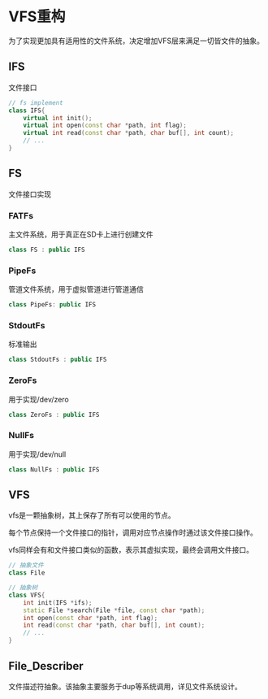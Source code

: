 # VFS重构

为了实现更加具有适用性的文件系统，决定增加VFS层来满足一切皆文件的抽象。

## IFS

文件接口

```C++
// fs implement
class IFS{
    virtual int init();
    virtual int open(const char *path, int flag);
    virtual int read(const char *path, char buf[], int count);
    // ...
}
```

## FS

文件接口实现

### FATFs
主文件系统，用于真正在SD卡上进行创建文件
```c++
class FS : public IFS
```

### PipeFs
管道文件系统，用于虚拟管道进行管道通信
```c++
class PipeFs: public IFS
```

### StdoutFs
标准输出
```c++
class StdoutFs : public IFS
```

### ZeroFs
用于实现/dev/zero
```c++
class ZeroFs : public IFS
```

### NullFs
用于实现/dev/null
```c++
class NullFs : public IFS
```

## VFS

vfs是一颗抽象树，其上保存了所有可以使用的节点。

每个节点保持一个文件接口的指针，调用对应节点操作时通过该文件接口操作。

vfs同样会有和文件接口类似的函数，表示其虚拟实现，最终会调用文件接口。

```c++
// 抽象文件
class File
```

```c++
// 抽象树
class VFS{
    int init(IFS *ifs);
    static File *search(File *file, const char *path);
    int open(const char *path, int flag);
    int read(const char *path, char buf[], int count);
    // ...
}
```

## File_Describer

文件描述符抽象。该抽象主要服务于dup等系统调用，详见文件系统设计。
